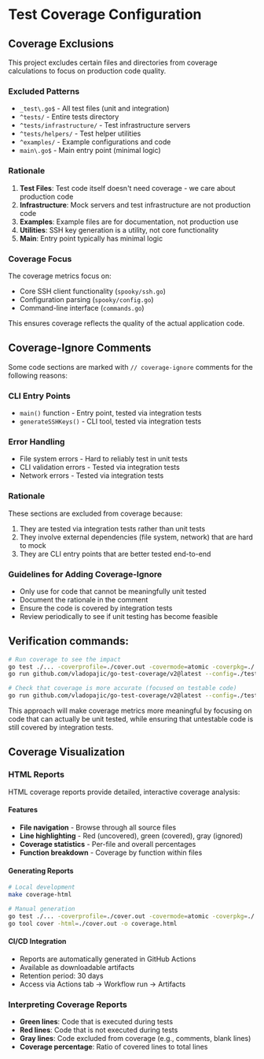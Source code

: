 # Test Coverage Configuration

## Coverage Exclusions

This project excludes certain files and directories from coverage calculations to focus on production code quality.

### Excluded Patterns

- `_test\.go$` - All test files (unit and integration)
- `^tests/` - Entire tests directory
- `^tests/infrastructure/` - Test infrastructure servers
- `^tests/helpers/` - Test helper utilities
- `^examples/` - Example configurations and code
- `main\.go$` - Main entry point (minimal logic)

### Rationale

1. **Test Files**: Test code itself doesn't need coverage - we care about production code
2. **Infrastructure**: Mock servers and test infrastructure are not production code
3. **Examples**: Example files are for documentation, not production use
4. **Utilities**: SSH key generation is a utility, not core functionality
5. **Main**: Entry point typically has minimal logic

### Coverage Focus

The coverage metrics focus on:
- Core SSH client functionality (`spooky/ssh.go`)
- Configuration parsing (`spooky/config.go`)
- Command-line interface (`commands.go`)

This ensures coverage reflects the quality of the actual application code.

## Coverage-Ignore Comments

Some code sections are marked with `// coverage-ignore` comments for the following reasons:

### CLI Entry Points
- `main()` function - Entry point, tested via integration tests
- `generateSSHKeys()` - CLI tool, tested via integration tests

### Error Handling
- File system errors - Hard to reliably test in unit tests
- CLI validation errors - Tested via integration tests
- Network errors - Tested via integration tests

### Rationale
These sections are excluded from coverage because:
1. They are tested via integration tests rather than unit tests
2. They involve external dependencies (file system, network) that are hard to mock
3. They are CLI entry points that are better tested end-to-end

### Guidelines for Adding Coverage-Ignore
- Only use for code that cannot be meaningfully unit tested
- Document the rationale in the comment
- Ensure the code is covered by integration tests
- Review periodically to see if unit testing has become feasible

## Verification commands:

```bash
# Run coverage to see the impact
go test ./... -coverprofile=./cover.out -covermode=atomic -coverpkg=./...
go run github.com/vladopajic/go-test-coverage/v2@latest --config=./tests/testcoverage.yml

# Check that coverage is more accurate (focused on testable code)
go run github.com/vladopajic/go-test-coverage/v2@latest --config=./tests/testcoverage.yml --debug
```

This approach will make coverage metrics more meaningful by focusing on code that can actually be unit tested, while ensuring that untestable code is still covered by integration tests.

## Coverage Visualization

### HTML Reports
HTML coverage reports provide detailed, interactive coverage analysis:

#### Features
- **File navigation** - Browse through all source files
- **Line highlighting** - Red (uncovered), green (covered), gray (ignored)
- **Coverage statistics** - Per-file and overall percentages
- **Function breakdown** - Coverage by function within files

#### Generating Reports
```bash
# Local development
make coverage-html

# Manual generation
go test ./... -coverprofile=./cover.out -covermode=atomic -coverpkg=./...
go tool cover -html=./cover.out -o coverage.html
```

#### CI/CD Integration
- Reports are automatically generated in GitHub Actions
- Available as downloadable artifacts
- Retention period: 30 days
- Access via Actions tab → Workflow run → Artifacts

### Interpreting Coverage Reports
- **Green lines**: Code that is executed during tests
- **Red lines**: Code that is not executed during tests
- **Gray lines**: Code excluded from coverage (e.g., comments, blank lines)
- **Coverage percentage**: Ratio of covered lines to total lines